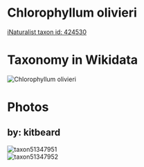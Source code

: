 
Chlorophyllum olivieri
======================
  
[iNaturalist taxon id: 424530](https://www.inaturalist.org/taxa/424530)
# Taxonomy in Wikidata
  
![Chlorophyllum olivieri](../wikidata_schemas/Chlorophyllum_olivieri.gv.png)
# Photos

## by: kitbeard
  
![taxon51347951](https://inaturalist-open-data.s3.amazonaws.com/photos/55493926/medium.jpeg)  
![taxon51347952](https://inaturalist-open-data.s3.amazonaws.com/photos/55493945/medium.jpeg)